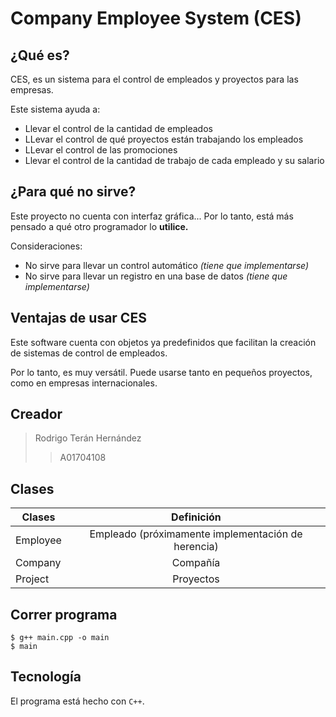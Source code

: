 # Company Employee System (CES)

## ¿Qué es?
CES, es un sistema para el control de empleados y proyectos para las empresas.

Este sistema ayuda a:
* Llevar el control de la cantidad de empleados
* LLevar el control de qué proyectos están trabajando los empleados
* LLevar el control de las promociones
* Llevar el control de la cantidad de trabajo de cada empleado y su salario

## ¿Para qué no sirve?
Este proyecto no cuenta con interfaz gráfica... Por lo tanto, está
más pensado a qué otro programador lo **utilice.**

Consideraciones:
* No sirve para llevar un control automático *(tiene que implementarse)*
* No sirve para llevar un registro en una base de datos *(tiene que implementarse)*


## Ventajas de usar CES
Este software cuenta con objetos ya predefinidos que facilitan la creación
de sistemas de control de empleados.

Por lo tanto, es muy versátil. Puede usarse tanto en pequeños proyectos, como
en empresas internacionales.


## Creador

> Rodrigo Terán Hernández
>> A01704108

## Clases

| Clases        |  Definición                                             |
| ------------- |:-------------------------------------------------------:|
| Employee      |  Empleado (próximamente implementación de herencia)     |
| Company       |  Compañía                                               |
| Project       | Proyectos                                               |

## Correr programa

```
$ g++ main.cpp -o main
$ main
```

## Tecnología

El programa está hecho con `C++`.